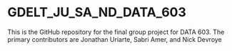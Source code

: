 # GDELT_JU_SA_ND_DATA_603
This is the GitHub repository for the final group project for DATA 603. The primary contributors are Jonathan Uriarte, Sabri Amer, and Nick Devroye
